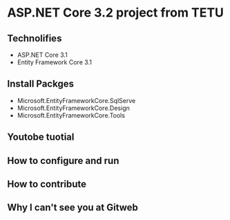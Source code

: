 # ASP.NET Core 3.2 project from TETU
## Technolifies
- ASP.NET Core 3.1
- Entity Framework Core 3.1
## Install Packges
- Microsoft.EntityFrameworkCore.SqlServe
- Microsoft.EntityFrameworkCore.Design
- Microsoft.EntityFrameworkCore.Tools
## Youtobe tuotial
## How to configure and run
## How to contribute
## Why I can't see you at Gitweb